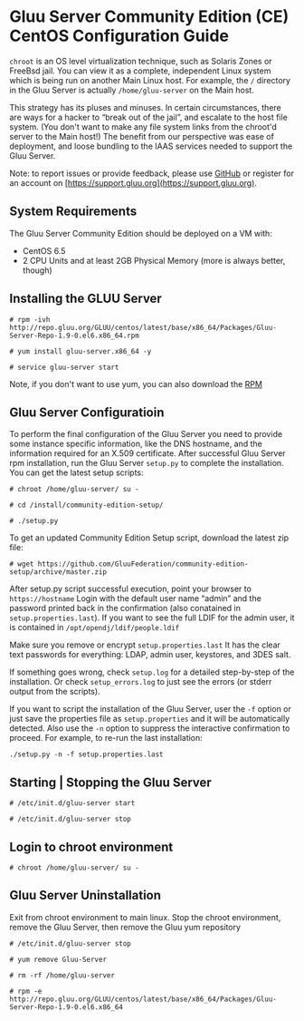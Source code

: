 # Gluu Server Community Edition (CE) CentOS Configuration Guide

`chroot` is an OS level virtualization technique, such as Solaris Zones or FreeBsd jail. You can view it as a complete, independent Linux system which is being run on another Main Linux host. For example, the `/` directory in the Gluu Server is actually `/home/gluu-server` on the Main host. 

This strategy has its pluses and minuses. In certain circumstances, there are ways for a hacker to “break out of the jail”, and escalate to the host file system. (You don't want to make any file system links from the chroot'd server to the Main host!) The benefit from our perspective was ease of deployment, and loose bundling to the IAAS services needed to support the Gluu Server.

Note: to report issues or provide feedback, please use [GitHub](https://github.com/GluuFederation/community-edition-setup/issues) or register for an account on [https://support.gluu.org](https://support.gluu.org).

## System Requirements

The Gluu Server Community Edition should be deployed on a VM with:

* CentOS 6.5 
* 2 CPU Units and at least 2GB Physical Memory (more is always better, though)

## Installing the GLUU Server

`# rpm -ivh http://repo.gluu.org/GLUU/centos/latest/base/x86_64/Packages/Gluu-Server-Repo-1.9-0.el6.x86_64.rpm`

`# yum install gluu-server.x86_64 -y`

`# service gluu-server start`

Note, if you don't want to use yum, you can also download the [RPM](http://repo.gluu.org/GLUU/centos/latest/base/x86_64/Packages/Gluu-Server-1.9-0.el6.x86_64.rpm
)

## Gluu Server Configuratioin

To perform the final configuration of the Gluu Server you need to provide some instance
specific information, like the DNS hostname, and the information required for 
an X.509 certificate. After successful Gluu Server rpm installation, run the Gluu Server 
`setup.py` to complete the installation. You can get the latest setup scripts:

`# chroot /home/gluu-server/ su -`

`# cd /install/community-edition-setup/`

`# ./setup.py`

To get an updated Community Edition Setup script, download the latest zip file:

`# wget https://github.com/GluuFederation/community-edition-setup/archive/master.zip`

After setup.py script successful execution, point your browser to `https://hostname` Login with the 
default user name “admin” and the password printed back in the confirmation (also 
conatained in `setup.properties.last`). If you want to see the full LDIF for the admin user, 
it is contained in `/opt/opendj/ldif/people.ldif`

Make sure you remove or encrypt `setup.properties.last` It has the clear text passwords for everything: LDAP, admin user, keystores, and 3DES salt.

If something goes wrong, check `setup.log` for a detailed step-by-step of the installation. Or check 
`setup_errors.log` to just see the errors (or stderr output from the scripts).

If you want to script the installation of the Gluu Server, user the `-f` option or just save the 
properties file as `setup.properties` and it will be automatically detected. Also use the `-n` option 
to suppress the interactive confirmation to proceed. For example, to re-run the last installation:

`./setup.py -n -f setup.properties.last`

## Starting | Stopping the Gluu Server

`# /etc/init.d/gluu-server start`

`# /etc/init.d/gluu-server stop`

## Login to chroot environment

`# chroot /home/gluu-server/ su -`

## Gluu Server Uninstallation

Exit from chroot environment to main linux. Stop the chroot environment, remove the Gluu Server,
then remove the Gluu yum repository

`# /etc/init.d/gluu-server stop`

`# yum remove Gluu-Server`

`# rm -rf /home/gluu-server`

`# rpm -e http://repo.gluu.org/GLUU/centos/latest/base/x86_64/Packages/Gluu-Server-Repo-1.9-0.el6.x86_64`

